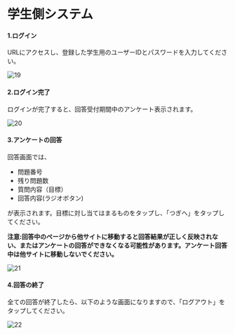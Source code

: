 # 学生側システム

#### 1.ログイン

URLにアクセスし、登録した学生用のユーザーIDとパスワードを入力してください。

![19](https://user-images.githubusercontent.com/42822454/70645974-54619500-1c89-11ea-962a-4c9b6b212ae1.png)



#### 2.ログイン完了

ログインが完了すると、回答受付期間中のアンケート表示されます。

![20](https://user-images.githubusercontent.com/42822454/70646313-fe412180-1c89-11ea-86fa-22332502f875.png)



#### 3.アンケートの回答

回答画面では、

- 問題番号
- 残り問題数
- 質問内容（目標）
- 回答内容(ラジオボタン)

が表示されます。目標に対し当てはまるものをタップし、「つぎへ」をタップしてください。

**注意:回答中のページから他サイトに移動すると回答結果が正しく反映されない、またはアンケートの回答ができなくなる可能性があります。アンケート回答中は他サイトに移動しないでください。**

![21](https://user-images.githubusercontent.com/42822454/70646582-8f17fd00-1c8a-11ea-94ca-75fbcdf7dbd4.png)



#### 4.回答の終了

全ての回答が終了したら、以下のような画面になりますので、「ログアウト」をタップしてください。

![22](https://user-images.githubusercontent.com/42822454/70646660-b79ff700-1c8a-11ea-97e0-e504bc8206b6.png)
